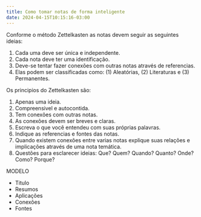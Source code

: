 ```yaml
---
title: Como tomar notas de forma inteligente
date: 2024-04-15T10:15:16-03:00
---
```


Conforme o método <span lang='de'>Zettelkasten</span> as notas devem seguir as seguintes ideias:

1. Cada uma deve ser única e independente.
2. Cada nota deve ter uma identificação.
3. Deve-se tentar fazer conexões com outras notas através de referencias.
4. Elas podem ser classificadas como: (1) Aleatórias, (2) Literaturas e (3) Permanentes.

Os principios do <span lang='de'>Zettelkasten</span> são:

1. Apenas uma ideia.
2. Compreensivel e autocontida.
3. Tem conexões com outras notas.
4. As conexões devem ser breves e claras.
5. Escreva o que você entendeu com suas próprias palavras.
6. Indique as referencias e fontes das notas.
7. Quando existem conexões entre varias notas explique suas relações e implicações através de uma nota temática.
8. Questões para esclarecer ideias: Que? Quem? Quando? Quanto? Onde? Como? Porque?

MODELO

- Titulo
- Resumos
- Aplicações
- Conexões
- Fontes
